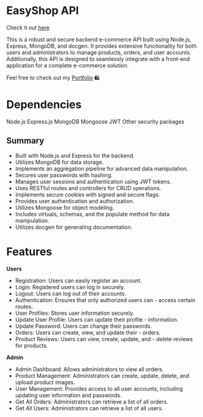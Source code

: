 # EasyShop API
Check it out [here](https://e-commerce-api-q5wi.onrender.com/)

This is a robust and secure backend e-commerce API built using Node.js, Express, MongoDB, and docgen. It provides extensive functionality for both users and administrators to manage products, orders, and user accounts. Additionally, this API is designed to seamlessly integrate with a front-end application for a complete e-commerce solution.

Feel free to check out my [Portfolio](https://aaliyahm-portfolio.netlify.app/) 🛍️

# Dependencies

Node.js
Express.js
MongoDB
Mongoose
JWT
Other security packages

## Summary

-   Built with Node.js and Express for the backend.
-   Utilizes MongoDB for data storage.
-   Implements an aggregation pipeline for advanced data manipulation.
-   Secures user passwords with hashing.
-   Manages user sessions and authentication using JWT tokens.
-   Uses RESTful routes and controllers for CRUD operations.
-   Implements secure cookies with signed and secure flags.
-   Provides user authentication and authorization.
-   Utilizes Mongoose for object modeling.
-   Includes virtuals, schemas, and the populate method for data manipulation.
-   Utilizes docgen for generating documentation.

# Features

**Users**

-   Registration: Users can easily register an account.
-   Login: Registered users can log in securely.
-   Logout: Users can log out of their accounts.
-   Authentication: Ensures that only authorized users can - access certain routes.
-   User Profiles: Stores user information securely.
-   Update User Profile: Users can update their profile - information.
-   Update Password: Users can change their passwords.
-   Orders: Users can create, view, and update their - orders.
-   Product Reviews: Users can view, create, update, and - delete reviews for products.

**Admin**

-   Admin Dashboard: Allows administrators to view all orders.
-   Product Management: Administrators can create, update, delete, and upload product images.
-   User Management: Provides access to all user accounts, including updating user information and passwords.
-   Get All Orders: Administrators can retrieve a list of all orders.
-   Get All Users: Administrators can retrieve a list of all users.
